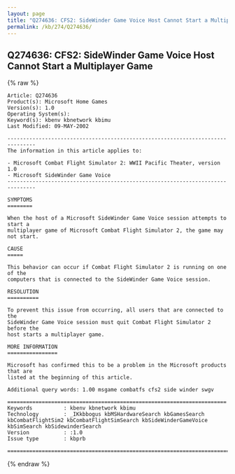 ```yaml
---
layout: page
title: "Q274636: CFS2: SideWinder Game Voice Host Cannot Start a Multiplayer Game"
permalink: /kb/274/Q274636/
---
```


## Q274636: CFS2: SideWinder Game Voice Host Cannot Start a Multiplayer Game

{% raw %}

	Article: Q274636
	Product(s): Microsoft Home Games
	Version(s): 1.0
	Operating System(s): 
	Keyword(s): kbenv kbnetwork kbimu
	Last Modified: 09-MAY-2002
	
	-------------------------------------------------------------------------------
	The information in this article applies to:
	
	- Microsoft Combat Flight Simulator 2: WWII Pacific Theater, version 1.0 
	- Microsoft SideWinder Game Voice 
	-------------------------------------------------------------------------------
	
	SYMPTOMS
	========
	
	When the host of a Microsoft SideWinder Game Voice session attempts to start a
	multiplayer game of Microsoft Combat Flight Simulator 2, the game may not start.
	
	CAUSE
	=====
	
	This behavior can occur if Combat Flight Simulator 2 is running on one of the
	computers that is connected to the SideWinder Game Voice session.
	
	RESOLUTION
	==========
	
	To prevent this issue from occurring, all users that are connected to the
	SideWinder Game Voice session must quit Combat Flight Simulator 2 before the
	host starts a multiplayer game.
	
	MORE INFORMATION
	================
	
	Microsoft has confirmed this to be a problem in the Microsoft products that are
	listed at the beginning of this article.
	
	Additional query words: 1.00 msgame combatfs cfs2 side winder swgv
	
	======================================================================
	Keywords          : kbenv kbnetwork kbimu 
	Technology        : _IKkbbogus kbMSHardwareSearch kbGamesSearch kbCombatFlightSim2 kbCombatFlightSimSearch kbSideWinderGameVoice kbSimSearch kbSidewinderSearch
	Version           : :1.0
	Issue type        : kbprb
	
	=============================================================================
	

{% endraw %}
